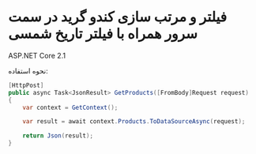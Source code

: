 # فیلتر و مرتب سازی کندو گرید در سمت سرور همراه با فیلتر تاریخ شمسی

ASP.NET Core 2.1

نحوه استفاده:

```csharp
[HttpPost]
public async Task<JsonResult> GetProducts([FromBody]Request request)
{
    var context = GetContext();

    var result = await context.Products.ToDataSourceAsync(request);

    return Json(result);
}
```
